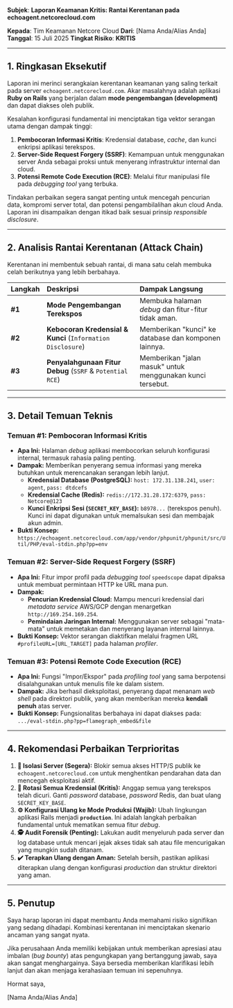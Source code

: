 **Subjek**: **Laporan Keamanan Kritis: Rantai Kerentanan pada echoagent.netcorecloud.com**

**Kepada**: Tim Keamanan Netcore Cloud
**Dari**: [Nama Anda/Alias Anda]
**Tanggal**: 15 Juli 2025
**Tingkat Risiko**: **KRITIS**

---
## 1. Ringkasan Eksekutif

Laporan ini merinci serangkaian kerentanan keamanan yang saling terkait pada server `echoagent.netcorecloud.com`. Akar masalahnya adalah aplikasi **Ruby on Rails** yang berjalan dalam **mode pengembangan (development)** dan dapat diakses oleh publik.

Kesalahan konfigurasi fundamental ini menciptakan tiga vektor serangan utama dengan dampak tinggi:
1.  **Pembocoran Informasi Kritis**: Kredensial database, *cache*, dan kunci enkripsi aplikasi terekspos.
2.  **Server-Side Request Forgery (SSRF)**: Kemampuan untuk menggunakan server Anda sebagai proksi untuk menyerang infrastruktur internal dan cloud.
3.  **Potensi Remote Code Execution (RCE)**: Melalui fitur manipulasi file pada *debugging tool* yang terbuka.

Tindakan perbaikan segera sangat penting untuk mencegah pencurian data, kompromi server total, dan potensi pengambilalihan akun cloud Anda. Laporan ini disampaikan dengan itikad baik sesuai prinsip *responsible disclosure*.

---
## 2. Analisis Rantai Kerentanan (Attack Chain)

Kerentanan ini membentuk sebuah rantai, di mana satu celah membuka celah berikutnya yang lebih berbahaya.

| Langkah | Deskripsi                                                                 | Dampak Langsung                                        |
| :------ | :------------------------------------------------------------------------ | :----------------------------------------------------- |
| **#1** | **Mode Pengembangan Terekspos** | Membuka halaman *debug* dan fitur-fitur tidak aman.    |
| **#2** | **Kebocoran Kredensial & Kunci** (`Information Disclosure`)                 | Memberikan "kunci" ke database dan komponen lainnya.   |
| **#3** | **Penyalahgunaan Fitur Debug** (`SSRF` & `Potential RCE`)                     | Memberikan "jalan masuk" untuk menggunakan kunci tersebut. |

---
## 3. Detail Temuan Teknis

### Temuan #1: Pembocoran Informasi Kritis

* **Apa Ini:** Halaman *debug* aplikasi membocorkan seluruh konfigurasi internal, termasuk rahasia paling penting.
* **Dampak:** Memberikan penyerang semua informasi yang mereka butuhkan untuk merencanakan serangan lebih lanjut.
    * **Kredensial Database (PostgreSQL):** `host: 172.31.138.241`, `user: agent`, `pass: dtdcefs`
    * **Kredensial Cache (Redis):** `redis://172.31.28.172:6379`, `pass: Netcore@123`
    * **Kunci Enkripsi Sesi (`SECRET_KEY_BASE`):** `b8978...` (terekspos penuh). Kunci ini dapat digunakan untuk memalsukan sesi dan membajak akun admin.
* **Bukti Konsep:** `https://echoagent.netcorecloud.com/app/vendor/phpunit/phpunit/src/Util/PHP/eval-stdin.php?pp=env`

### Temuan #2: Server-Side Request Forgery (SSRF)

* **Apa Ini:** Fitur impor profil pada *debugging tool* `speedscope` dapat dipaksa untuk membuat permintaan HTTP ke URL mana pun.
* **Dampak:**
    * **Pencurian Kredensial Cloud:** Mampu mencuri kredensial dari *metadata service* AWS/GCP dengan menargetkan `http://169.254.169.254`.
    * **Pemindaian Jaringan Internal:** Menggunakan server sebagai "mata-mata" untuk memetakan dan menyerang layanan internal lainnya.
* **Bukti Konsep:** Vektor serangan diaktifkan melalui fragmen URL `#profileURL=[URL_TARGET]` pada halaman *profiler*.

### Temuan #3: Potensi Remote Code Execution (RCE)

* **Apa Ini:** Fungsi "Impor/Ekspor" pada *profiling tool* yang sama berpotensi disalahgunakan untuk menulis file ke dalam sistem.
* **Dampak:** Jika berhasil dieksploitasi, penyerang dapat menanam *web shell* pada direktori publik, yang akan memberikan mereka **kendali penuh** atas server.
* **Bukti Konsep:** Fungsionalitas berbahaya ini dapat diakses pada: `.../eval-stdin.php?pp=flamegraph_embed&file`

---
## 4. Rekomendasi Perbaikan Terprioritas

1.  **🚨 Isolasi Server (Segera):** Blokir semua akses HTTP/S publik ke `echoagent.netcorecloud.com` untuk menghentikan pendarahan data dan mencegah eksploitasi aktif.
2.  **🔑 Rotasi Semua Kredensial (Kritis):** Anggap semua yang terekspos telah dicuri. Ganti *password* database, *password* Redis, dan buat ulang `SECRET_KEY_BASE`.
3.  **⚙️ Konfigurasi Ulang ke Mode Produksi (Wajib):** Ubah lingkungan aplikasi Rails menjadi **`production`**. Ini adalah langkah perbaikan fundamental untuk mematikan semua fitur *debug*.
4.  **🕵️ Audit Forensik (Penting):** Lakukan audit menyeluruh pada server dan log database untuk mencari jejak akses tidak sah atau file mencurigakan yang mungkin sudah ditanam.
5.  **✔️ Terapkan Ulang dengan Aman:** Setelah bersih, pastikan aplikasi diterapkan ulang dengan konfigurasi *production* dan struktur direktori yang aman.

---
## 5. Penutup

Saya harap laporan ini dapat membantu Anda memahami risiko signifikan yang sedang dihadapi. Kombinasi kerentanan ini menciptakan skenario ancaman yang sangat nyata.

Jika perusahaan Anda memiliki kebijakan untuk memberikan apresiasi atau imbalan (*bug bounty*) atas pengungkapan yang bertanggung jawab, saya akan sangat menghargainya. Saya bersedia memberikan klarifikasi lebih lanjut dan akan menjaga kerahasiaan temuan ini sepenuhnya.

Hormat saya,

[Nama Anda/Alias Anda]
